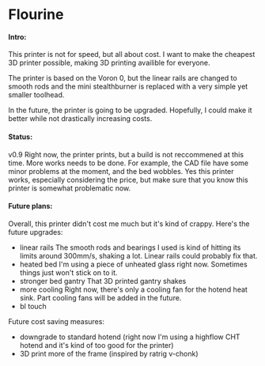 # Flourine
#### Intro:
This printer is not for speed, but all about cost. I want to make the cheapest 3D printer possible, making 3D printing availible for everyone.

The printer is based on the Voron 0, but the linear rails are changed to smooth rods and the mini stealthburner is replaced with a very simple yet smaller toolhead.

In the future, the printer is going to be upgraded. Hopefully, I could make it better while not drastically increasing costs.

#### Status:
v0.9
Right now, the printer prints, but a build is not reccommened at this time. More works needs to be done.
For example, the CAD file have some minor problems at the moment, and the bed wobbles. Yes this printer works, especially considering the price, but make sure that you know this printer is somewhat problematic now.

#### Future plans:
Overall, this printer didn't cost me much but it's kind of crappy. Here's the future upgrades:
- linear rails
    The smooth rods and bearings I used is kind of hitting its limits around 300mm/s, shaking a lot. Linear rails could probably fix that.
- heated bed
    I'm using a piece of unheated glass right now. Sometimes things just won't stick on to it.
- stronger bed gantry
    That 3D printed gantry shakes
- more cooling
    Right now, there's only a cooling fan for the hotend heat sink. Part cooling fans will be added in the future.
- bl touch

Future cost saving measures:
- downgrade to standard hotend
    (right now I'm using a highflow CHT hotend and it's kind of too good for the printer)
- 3D print more of the frame
    (inspired by ratrig v-chonk)